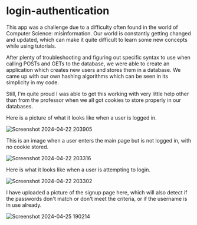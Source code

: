 # login-authentication

This app was a challenge due to a difficulty often found in the world of Computer Science: misinformation. 
Our world is constantly getting changed and updated, which can make it quite difficult to learn some new concepts while using tutorials.

After plenty of troubleshooting and figuring out specific syntax to use when calling POSTs and GETs to the database, we were able to
create an application which creates new users and stores them in a database. We came up with our own hashing algorithms which can be 
seen in its simplicity in my code.

Still, I'm quite proud I was able to get this working with very little help other than from the professor when we all got cookies 
to store properly in our databases.

Here is a picture of what it looks like when a user is logged in.

![Screenshot 2024-04-22 203905](https://github.com/KobyBy/github-portfolio/assets/112783034/c008e321-efdd-4250-bd4c-27c2e34c47a9)

This is an image when a user enters the main page but is not logged in, with no cookie stored.

![Screenshot 2024-04-22 203316](https://github.com/KobyBy/github-portfolio/assets/112783034/60aa287d-4d4b-4da7-abbc-517ef3e2e0f0)


Here is what it looks like when a user is attempting to login.

![Screenshot 2024-04-22 203302](https://github.com/KobyBy/github-portfolio/assets/112783034/54dce09b-370f-49b5-bfba-7b56b29fd670)

I have uploaded a picture of the signup page here, which will also detect if the passwords don't match or don't meet the criteria, 
or if the username is in use already.

![Screenshot 2024-04-25 190214](https://github.com/KobyBy/github-portfolio/assets/112783034/6a0b3991-7b3f-4930-a526-7798d826d374)
